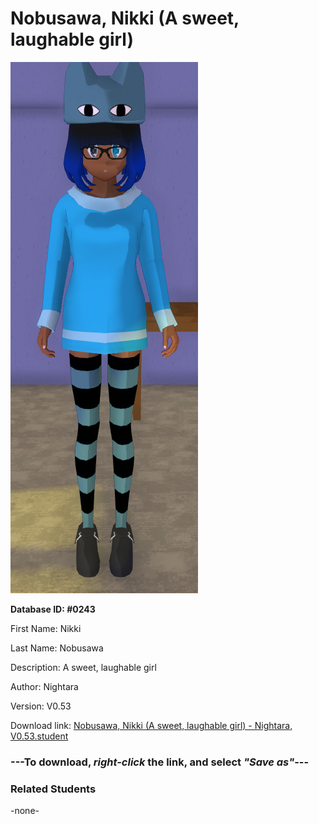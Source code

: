 # Nobusawa, Nikki (A sweet, laughable girl)

<img src="../../Files/Images/Nobusawa, Nikki (A sweet, laughable girl).png" title="Nobusawa, Nikki (A sweet, laughable girl) - Nightara, V0.53">

**Database ID: #0243**

First Name: Nikki

Last Name: Nobusawa

Description: A sweet, laughable girl

Author: Nightara

Version: V0.53

Download link: <a href="https://raw.githubusercontent.com/Arbiter1223/Daigaku-Gurashi-Custom-Students/master/Files/Student%20Files/Nobusawa%2C%20Nikki%20(A%20sweet%2C%20laughable%20girl)%20-%20Nightara%2C%20V0.53.student">Nobusawa, Nikki (A sweet, laughable girl) - Nightara, V0.53.student</a>

### ---**To download, _right-click_ the link, and select _"Save as"_**---

### Related Students

-none-
